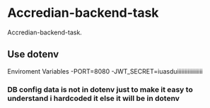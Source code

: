 # Accredian-backend-task
Accredian-backend-task.
<h2>Use dotenv</h2> 
Enviroment Variables
-PORT=8080
-JWT_SECRET=iuasduiiiiiiiiiiiiiiiii
<h3>DB config data is not in dotenv just to make it easy to  understand i hardcoded it else it will be in dotenv</h3>

